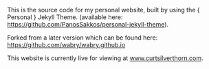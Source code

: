 This is the source code for my personal website, built by using the { Personal } Jekyll Theme.
(available here: https://github.com/PanosSakkos/personal-jekyll-theme).

Forked from a later version which can be found here:
https://github.com/wabry/wabry.github.io

This website is currently live for viewing at www.curtsilverthorn.com.
